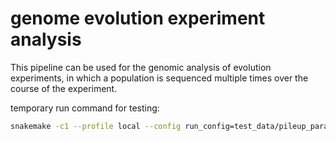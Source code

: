 # genome evolution experiment analysis

This pipeline can be used for the genomic analysis of evolution experiments, in which a population is sequenced multiple times over the course of the experiment.

temporary run command for testing:
```bash
snakemake -c1 --profile local --config run_config=test_data/pileup_params.yml
```